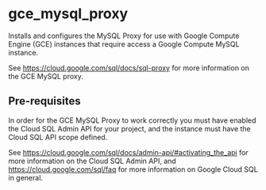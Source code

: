 # gce_mysql_proxy

Installs and configures the MySQL Proxy for use with Google Compute Engine
(GCE) instances that require access a Google Compute MySQL instance.

See https://cloud.google.com/sql/docs/sql-proxy for more information on the
GCE MySQL proxy.

## Pre-requisites

In order for the GCE MySQL Proxy to work correctly you must have enabled the
Cloud SQL Admin API for your project, and the instance must have the Cloud SQL
API scope defined.

See https://cloud.google.com/sql/docs/admin-api/#activating_the_api for more
information on the Cloud SQL Admin API, and https://cloud.google.com/sql/faq
for more information on Google Cloud SQL in general.
